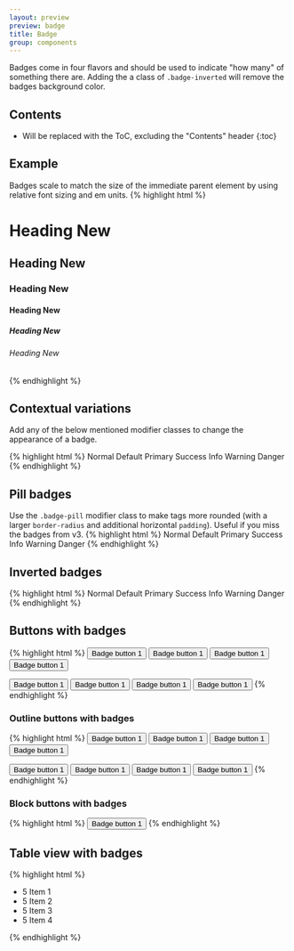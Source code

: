 ```yaml
---
layout: preview
preview: badge
title: Badge
group: components
---
```


Badges come in four flavors and should be used to indicate "how many" of something there are. Adding the a class of `.badge-inverted` will remove the badges background color.

## Contents

* Will be replaced with the ToC, excluding the "Contents" header
{:toc}

## Example
Badges scale to match the size of the immediate parent element by using relative font sizing and em units.
{% highlight html %}
<h1>Heading <span class="badge badge-default">New</span></h1>
<h2>Heading <span class="badge badge-default">New</span></h2>
<h3>Heading <span class="badge badge-default">New</span></h3>
<h4>Heading <span class="badge badge-default">New</span></h4>
<h5>Heading <span class="badge badge-default">New</span></h5>
<h6>Heading <span class="badge badge-default">New</span></h6>
{% endhighlight %}


## Contextual variations
Add any of the below mentioned modifier classes to change the appearance of a badge.

{% highlight html %}
<span class="badge">Normal</span>
<span class="badge badge-default">Default</span>
<span class="badge badge-primary">Primary</span>
<span class="badge badge-success">Success</span>
<span class="badge badge-info">Info</span>
<span class="badge badge-warning">Warning</span>
<span class="badge badge-danger">Danger</span>
{% endhighlight %}


## Pill badges
Use the `.badge-pill` modifier class to make tags more rounded (with a larger `border-radius` and additional horizontal `padding`). Useful if you miss the badges from v3.
{% highlight html %}
<span class="badge badge-pill">Normal</span>
<span class="badge badge-pill badge-default">Default</span>
<span class="badge badge-pill badge-primary">Primary</span>
<span class="badge badge-pill badge-success">Success</span>
<span class="badge badge-pill badge-info">Info</span>
<span class="badge badge-pill badge-warning">Warning</span>
<span class="badge badge-pill badge-danger">Danger</span>
{% endhighlight %}


## Inverted badges
{% highlight html %}
<span class="badge badge-inverted">Normal</span>
<span class="badge badge-default badge-inverted">Default</span>
<span class="badge badge-primary badge-inverted">Primary</span>
<span class="badge badge-success badge-inverted">Success</span>
<span class="badge badge-info badge-inverted">Info</span>
<span class="badge badge-warning badge-inverted">Warning</span>
<span class="badge badge-danger badge-inverted">Danger</span>
{% endhighlight %}

## Buttons with badges

{% highlight html %}
<button class="btn">Badge button <span class="badge">1</span></button>
<button class="btn btn-primary">Badge button <span class="badge badge-primary">1</span></button>
<button class="btn btn-success">Badge button <span class="badge badge-positive">1</span></button>
<button class="btn btn-negative">Badge button <span class="badge badge-negative">1</span></button>

<button class="btn btn-outlined">Badge button <span class="badge badge-inverted">1</span></button>
<button class="btn btn-outlined btn-primary">Badge button <span class="badge badge-primary badge-inverted">1</span></button>
<button class="btn btn-outlined btn-positive">Badge button <span class="badge badge-positive badge-inverted">1</span></button>
<button class="btn btn-outlined btn-negative">Badge button <span class="badge badge-negative badge-inverted">1</span></button>
{% endhighlight %}

### Outline buttons with badges
{% highlight html %}
<button class="btn">Badge button <span class="badge">1</span></button>
<button class="btn btn-primary">Badge button <span class="badge badge-primary">1</span></button>
<button class="btn btn-success">Badge button <span class="badge badge-positive">1</span></button>
<button class="btn btn-negative">Badge button <span class="badge badge-negative">1</span></button>

<button class="btn btn-outlined">Badge button <span class="badge badge-inverted">1</span></button>
<button class="btn btn-outlined btn-primary">Badge button <span class="badge badge-primary badge-inverted">1</span></button>
<button class="btn btn-outlined btn-positive">Badge button <span class="badge badge-positive badge-inverted">1</span></button>
<button class="btn btn-outlined btn-negative">Badge button <span class="badge badge-negative badge-inverted">1</span></button>
{% endhighlight %}

### Block buttons with badges
{% highlight html %}
<button class="btn btn-secondary btn-block">Badge button <span class="badge">1</span></button>
{% endhighlight %}


## Table view with badges

{% highlight html %}
<ul class="table-view">
  <li class="table-view-cell">
    <a class="navigate-right">
      <span class="badge">5</span>
      Item 1
    </a>
  </li>
  <li class="table-view-cell">
    <a class="navigate-right">
      <span class="badge badge-pill">5</span>
      Item 2
    </a>
  </li>
  <li class="table-view-cell">
    <a class="navigate-right">
      <span class="badge badge-pill badge-default">5</span>
      Item 3
    </a>
  </li>
  <li class="table-view-cell">
    <a class="navigate-right">
      <span class="badge badge-pill badge-danger">5</span>
      Item 4
    </a>
  </li>
</ul>
{% endhighlight %}
